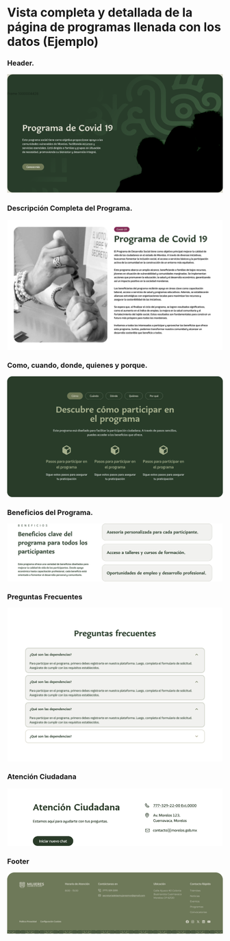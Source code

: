 # Vista completa y detallada de la página de programas llenada con los datos (Ejemplo)

### Header.
![](img/14.png)

### Descripción Completa del Programa.
![](img/15.jpg)

### Como, cuando, donde, quienes y porque. 
![](img/16.jpg)

### Beneficios del Programa. 
![](img/17.jpg)

### Preguntas Frecuentes
![](img/18.jpg) 

### Atención Ciudadana
![](img/13.jpg) 

### Footer
![](img/19.jpg)
